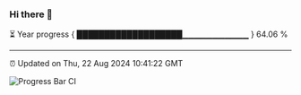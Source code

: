 ### Hi there 👋

⏳ Year progress { ███████████████████▁▁▁▁▁▁▁▁▁▁▁ } 64.06 %

---

⏰ Updated on Thu, 22 Aug 2024 10:41:22 GMT

![Progress Bar CI](https://github.com/IshwaranRudhara/GIT-ACTION/workflows/Progress%20Bar%20CI/badge.svg)
